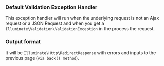 ### Default Validation Exception Handler

This exception handler will run when the underlying request is not an Ajax request or a JSON Request and
when you get a `Illuminate\Validation\ValidationException` in the process the request.

### Output format  

It will be `Illuminate\Http\RedirectResponse` with errors and inputs to the previous page (`via back() method`).  

